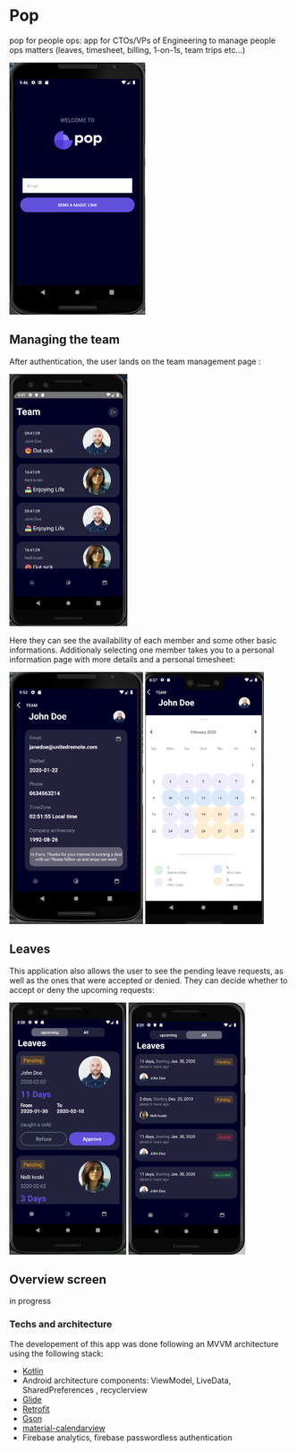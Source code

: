 # Pop

pop for people ops: app for CTOs/VPs of Engineering to manage people ops matters (leaves, timesheet, billing, 1-on-1s, team trips etc...)

<img src="https://github.com/hatimenezari/popandroid/blob/master/screenshots/login.png" height ="450">

## Managing the team

After authentication, the user lands on the team management page :

<img src="https://github.com/hatimenezari/popandroid/blob/master/screenshots/rclv.png" height ="450">


Here they can see the availability of each member and some other basic informations. Additionaly selecting one member takes you to a personal information page with more details and a personal timesheet:

<img src="https://github.com/hatimenezari/popandroid/blob/master/screenshots/personalInfo.png" height ="450">   <img src="https://github.com/hatimenezari/popandroid/blob/master/screenshots/calendar.png" height ="450">

## Leaves

This application also allows the user to see the pending leave requests, as well as the ones that were accepted or denied.
They can decide whether to accept or deny the upcoming requests:

<img src="https://github.com/hatimenezari/popandroid/blob/master/screenshots/all_leaves.png" height ="450">    <img src="https://github.com/hatimenezari/popandroid/blob/master/screenshots/pending_leaves.png" height ="450">


## Overview screen

in progress


### Techs and architecture

The developement of this app was done following an MVVM architecture using the following stack:
* [Kotlin](https://kotlinlang.org/)
* Android architecture components: ViewModel, LiveData, SharedPreferences , recyclerview
* [Glide](https://github.com/bumptech/glide)
* [Retrofit](http://square.github.io/retrofit/)
* [Gson](https://github.com/google/gson)
* [material-calendarview](https://github.com/prolificinteractive/material-calendarview)
* Firebase analytics, firebase passwordless authentication


